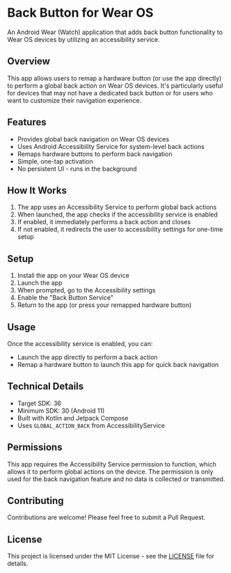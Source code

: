 # Back Button for Wear OS

An Android Wear (Watch) application that adds back button functionality to Wear OS devices by utilizing an accessibility service.

## Overview

This app allows users to remap a hardware button (or use the app directly) to perform a global back action on Wear OS devices. It's particularly useful for devices that may not have a dedicated back button or for users who want to customize their navigation experience.

## Features

- Provides global back navigation on Wear OS devices
- Uses Android Accessibility Service for system-level back actions
- Remaps hardware buttons to perform back navigation
- Simple, one-tap activation
- No persistent UI - runs in the background

## How It Works

1. The app uses an Accessibility Service to perform global back actions
2. When launched, the app checks if the accessibility service is enabled
3. If enabled, it immediately performs a back action and closes
4. If not enabled, it redirects the user to accessibility settings for one-time setup

## Setup

1. Install the app on your Wear OS device
2. Launch the app
3. When prompted, go to the Accessibility settings
4. Enable the "Back Button Service"
5. Return to the app (or press your remapped hardware button)

## Usage

Once the accessibility service is enabled, you can:

- Launch the app directly to perform a back action
- Remap a hardware button to launch this app for quick back navigation

## Technical Details

- Target SDK: 36
- Minimum SDK: 30 (Android 11)
- Built with Kotlin and Jetpack Compose
- Uses `GLOBAL_ACTION_BACK` from AccessibilityService

## Permissions

This app requires the Accessibility Service permission to function, which allows it to perform global actions on the device. The permission is only used for the back navigation feature and no data is collected or transmitted.

## Contributing

Contributions are welcome! Please feel free to submit a Pull Request.

## License

This project is licensed under the MIT License - see the [LICENSE](LICENSE) file for details.